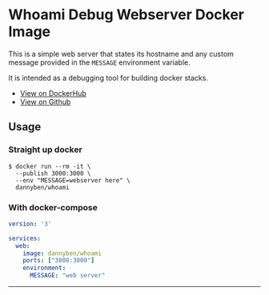 Whoami Debug Webserver Docker Image
==================================================

This is a simple web server that states its hostname and any custom message
provided in the `MESSAGE` environment variable.

It is intended as a debugging tool for building docker stacks.

- [View on DockerHub][1]
- [View on Github][2]

Usage
--------------------------------------------------

### Straight up docker

```shell
$ docker run --rm -it \
  --publish 3000:3000 \
  --env "MESSAGE=webserver here" \
  dannyben/whoami
```

### With docker-compose

```yaml
version: '3'

services:
  web:
    image: dannyben/whoami
    ports: ["3000:3000"]
    environment:
      MESSAGE: "web server"
```

---

[1]: https://hub.docker.com/r/dannyben/whoami/
[2]: https://github.com/DannyBen/docker-whoami
